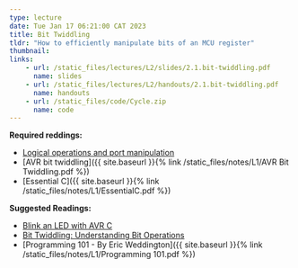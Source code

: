 ```yaml
---
type: lecture
date: Tue Jan 17 06:21:00 CAT 2023
title: Bit Twiddling
tldr: "How to efficiently manipulate bits of an MCU register"
thumbnail: 
links: 
    - url: /static_files/lectures/L2/slides/2.1.bit-twiddling.pdf
      name: slides
    - url: /static_files/lectures/L2/handouts/2.1.bit-twiddling.pdf
      name: handouts
    - url: /static_files/code/Cycle.zip
      name: code
---
```

**Required reddings:**
- [Logical operations and port manipulation](https://wolles-elektronikkiste.de/en/logical-operations-and-port-manipulation)
- [AVR bit twiddling]({{ site.baseurl }}{% link /static_files/notes/L1/AVR Bit Twiddling.pdf %})
- [Essential C]({{ site.baseurl }}{% link /static_files/notes/L1/EssentialC.pdf  %})

**Suggested Readings:**

- [Blink an LED with AVR C](https://www.newbiehack.com/microcontrollerledblink.aspx)
- [Bit Twiddling: Understanding Bit Operations](https://www.codementor.io/@erikeidt/bit-twiddling-understanding-bit-operations-iqj68ynb7)
- [Programming 101 - By Eric Weddington]({{ site.baseurl }}{% link /static_files/notes/L1/Programming 101.pdf %})

